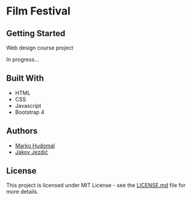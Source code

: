 # Film Festival

## Getting Started

Web design course project

In progress...

## Built With
* HTML
* CSS
* Javascript
* Bootstrap 4

## Authors

* [Marko Hudomal](https://github.com/marko-hudomal)
* [Jakov Jezdić](https://github.com/jakovj)

## License

This project is licensed under MIT License - see the [LICENSE.md](LICENSE.md) file for more details.

